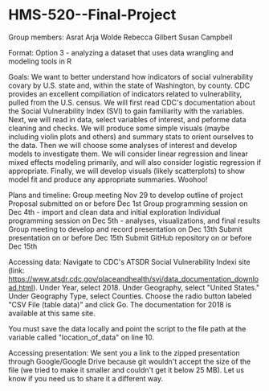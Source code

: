# HMS-520--Final-Project

Group members:
Asrat Arja Wolde
Rebecca Gilbert
Susan Campbell

Format: 
Option 3 - analyzing a dataset that uses data wrangling and modeling tools in R

Goals:
We want to better understand how indicators of social vulnerability covary by U.S. state and, within the state of Washington, by county.
CDC provides an excellent compiliation of indicators related to vulnerability, pulled from the U.S. census.
We will first read CDC's documentation about the Social Vulnerability Index (SVI) to gain familiarity with the variables.
Next, we will read in data, select variables of interest, and peforme data cleaning and checks.
We will produce some simple visuals (maybe including violin plots and others) and summary stats to orient ourselves to the data.
Then we will choose some analyses of interest and develop models to investigate them. 
We will consider linear regression and linear mixed effects modeling primarily, and will also consider logistic regression if appropriate. 
Finally, we will develop visuals (likely scatterplots) to show model fit and produce any appropriate summaries.
Woohoo!

Plans and timeline:
Group meeting Nov 29 to develop outline of project
Proposal submitted on or before Dec 1st
Group programming session on Dec 4th - import and clean data and initial exploration
Individual programming session on Dec 5th - analyses, visualizations, and final results
Group meeting to develop and record presentation on Dec 13th
Submit presentation on or before Dec 15th
Submit GitHub repository on or before Dec 15th

Accessing data:
Navigate to CDC's ATSDR Social Vulnerability Indexi site (link: https://www.atsdr.cdc.gov/placeandhealth/svi/data_documentation_download.html). Under Year, select 2018. Under Geography, select "United States." Under Geography Type, select Counties. Choose the radio button labeled "CSV File (table data)" and click Go. The documentation for 2018 is available at this same site.

You must save the data locally and point the script to the file path at the variable called "location_of_data" on line 10.

Accessing presentation:
We sent you a link to the zipped presentation through Google/Google Drive because git wouldn't accept the size of the file (we tried to make it smaller and couldn't get it below 25 MB). Let us know if you need us to share it a different way.
